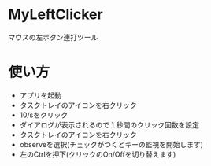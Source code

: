 # MyLeftClicker
マウスの左ボタン連打ツール


# 使い方
* アプリを起動
* タスクトレイのアイコンを右クリック
* 10/sをクリック
* ダイアログが表示されるので１秒間のクリック回数を設定
* タスクトレイのアイコンを右クリック
* observeを選択(チェックがつくとキーの監視を開始します)
* 左のCtrlを押下(クリックのOn/Offを切り替えます)